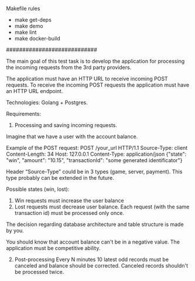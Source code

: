 Makefile rules

* make get-deps
* make demo
* make lint
* make docker-build

############################

The main goal of this test task is to develop the application for processing the incoming requests from the 3rd party providers.

The application must have an HTTP URL to receive incoming POST requests.
To receive the incoming POST requests the application must have an HTTP URL endpoint.
 
Technologies: Golang + Postgres.

Requirements:
1. Processing and saving incoming requests.

Imagine that we have a user with the account balance.

Example of the POST request:
POST /your_url HTTP/1.1
Source-Type: client
Content-Length: 34
Host: 127.0.0.1
Content-Type: application/json
{"state": "win", "amount": "10.15", "transactionId": "some generated identificator"}

Header “Source-Type” could be in 3 types (game, server, payment). This type probably can be extended in the future.

Possible states (win, lost):
1. Win requests must increase the user balance
2. Lost requests must decrease user balance.
Each request (with the same transaction id) must be processed only once.

The decision regarding database architecture and table structure is made by you.  

You should know that account balance can't be in a negative value.
The application must be competitive ability.  

2. Post-processing
Every N minutes 10 latest odd records must be canceled and balance should be corrected.
Canceled records shouldn't be processed twice.
